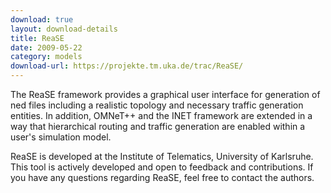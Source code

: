 ```yaml
---
download: true
layout: download-details
title: ReaSE
date: 2009-05-22
category: models
download-url: https://projekte.tm.uka.de/trac/ReaSE/
---
```


The ReaSE framework provides a graphical user interface for generation of ned files including a realistic topology and necessary traffic generation entities. In addition, OMNeT++ and the INET framework are extended in a way that hierarchical routing and traffic generation are enabled within a user's simulation model.


ReaSE is developed at the Institute of Telematics, University of Karlsruhe. This tool is actively developed and open to feedback and contributions. If you have any questions regarding ReaSE, feel free to contact the authors.

